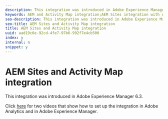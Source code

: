```yaml
---
description: This integration was introduced in Adobe Experience Manager 6.3.
keywords: AEM and Activity Map integration;AEM Sites integration with Activity Map
seo-description: This integration was introduced in Adobe Experience Manager 6.3.
seo-title: AEM Sites and Activity Map integration
title: AEM Sites and Activity Map integration
uuid: aad19c6e-92cd-4fe7-97b6-992f7e4cb500
index: y
internal: n
snippet: y
---
```


# AEM Sites and Activity Map integration

This integration was introduced in Adobe Experience Manager 6.3.

Click [here](https://helpx.adobe.com/experience-manager/kt/sites/using/activity-map-feature-video-setup.html) for two videos that show how to set up the integration in Adobe Analytics and in Adobe Experience Manager. 
